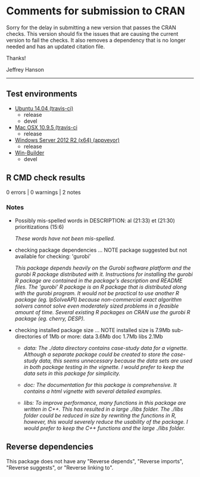 # Comments for submission to CRAN

Sorry for the delay in submitting a new version that passes the CRAN checks. This version should fix the issues that are causing the current version to fail the checks. It also removes a dependency that is no longer needed and has an updated citation file.

Thanks!

Jeffrey Hanson

---------

## Test environments

* [Ubuntu 14.04 (travis-ci)](https://travis-ci.org/jeffreyhanson/raptr/builds)
  + release
  + devel
* [Mac OSX 10.9.5 (travis-ci](https://travis-ci.org/jeffreyhanson/raptr/builds)
  + release
* [Windows Server 2012 R2 (x64) (appveyor)](https://ci.appveyor.com/project/jeffreyhanson/raptr)
  + release
* [Win-Builder](https://win-builder.r-project.org/)
  + devel

## R CMD check results

0 errors | 0 warnings | 2 notes

### Notes

* Possibly mis-spelled words in DESCRIPTION:
  al (21:33)
  et (21:30)
  prioritizations (15:6)

  _These words have not been mis-spelled._

* checking package dependencies ... NOTE
  package suggested but not available for checking: 'gurobi'

  _This package depends heavily on the Gurobi software platform and the gurobi R package distributed with it. Instructions for installing the gurobi R package are contained in the package's description and README files. The 'gurobi' R package is an R package that is distributed along with the gurobi program. It would not be practical to use another R package (eg. lpSolveAPI) because non-commercial exact algorithm solvers cannot solve even moderately sized problems in a feasible amount of time. Several existing R packages on CRAN use the gurobi R package (eg. cherry, DESP)._

* checking installed package size ... NOTE
  installed size is  7.9Mb
  sub-directories of 1Mb or more:
    data   3.6Mb
    doc    1.7Mb
    libs   2.1Mb

  + _data: The ./data directory contains case-study data for a vignette. Although a separate package could be created to store the case-study data, this seems unnecessary because the data sets are used in both package testing in the vignette. I would prefer to keep the data sets in this package for simplicity._

  + _doc: The documentation for this package is comprehensive. It contains a html vignette with several detailed examples._

  + _libs: To improve performance, many functions in this package are written in C++. This has resulted in a large ./libs folder. The ./libs folder could be reduced in size by rewriting the functions in R, however, this would severely reduce the usability of the package. I would prefer to keep the C++ functions and the large ./libs folder._

## Reverse dependencies

This package does not have any "Reverse depends", "Reverse imports", "Reverse suggests", or "Reverse linking to".

